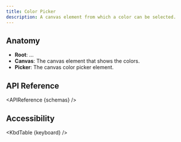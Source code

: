 ```yaml
---
title: Color Picker
description: A canvas element from which a color can be selected.
---
```


<script>
    import { KbdTable, APIReference, Preview } from '$docs/components'
    export let schemas;
    export let keyboard;
</script>

## Anatomy

- **Root**: ...
- **Canvas**: The canvas element that shows the colors.
- **Picker**: The canvas color picker element.

## API Reference

<APIReference {schemas} />

## Accessibility

<KbdTable {keyboard} />
